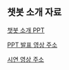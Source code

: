 ## 챗봇 소개 자료
[ 챗봇 소개 PPT ](https://github.com/sallyzmk/zmkdreamspon/blob/7f9a51b53c84d98b281847f8d524ab7242222cb1/introduce%20our%20chatbot_PPT.pdf)

[ PPT 발표 영상 주소 ](https://youtu.be/mu_VoVjM4fo)

[ 시연 영상 주소 ](https://youtu.be/qog-8tUYyuI)
